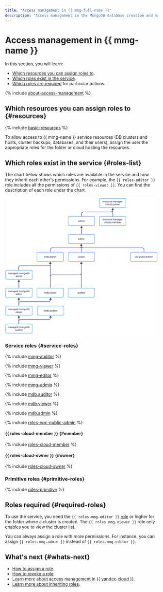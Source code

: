 ```yaml
---
title: "Access management in {{ mmg-full-name }}"
description: "Access management in the MongoDB database creation and management service. This section describes which resources you can assign roles to, which roles exist in the service, and which roles are required for particular actions."
---
```


# Access management in {{ mmg-name }}


In this section, you will learn:

* [Which resources you can assign roles to](#resources).
* [Which roles exist in the service](#roles-list).
* [Which roles are required](#required-roles) for particular actions.

{% include [about-access-management](../../_includes/iam/about-access-management.md) %}

## Which resources you can assign roles to {#resources}

{% include [basic-resources](../../_includes/iam/basic-resources-for-access-control.md) %}

To allow access to {{ mmg-name }} service resources (DB clusters and hosts, cluster backups, databases, and their users), assign the user the appropriate roles for the folder or cloud hosting the resources.

## Which roles exist in the service {#roles-list}

The chart below shows which roles are available in the service and how they inherit each other's permissions. For example, the `{{ roles-editor }}` role includes all the permissions of `{{ roles-viewer }}`. You can find the description of each role under the chart.

![image](../../_assets/mdb/roles-managed-mongodb.svg)

### Service roles {#service-roles}

{% include [mmg-auditor](../../_includes/iam/roles/mmg-auditor.md) %}

{% include [mmg-viewer](../../_includes/iam/roles/mmg-viewer.md) %}

{% include [mmg-editor](../../_includes/iam/roles/mmg-editor.md) %}

{% include [mmg-admin](../../_includes/iam/roles/mmg-admin.md) %}

{% include [mdb.auditor](../../_includes/iam/roles/mdb.auditor.md) %}

{% include [mdb.viewer](../../_includes/iam/roles/mdb.viewer.md) %}

{% include [mdb.admin](../../_includes/iam/roles/mdb.admin.md) %}

{% include [roles-vpc-public-admin](../../_includes/roles-vpc-public-admin.md) %}

#### {{ roles-cloud-member }} {#member}

{% include [roles-cloud-member](../../_includes/roles-cloud-member.md) %}

#### {{ roles-cloud-owner }} {#owner}

{% include [roles-cloud-owner](../../_includes/roles-cloud-owner.md) %}

### Primitive roles {#primitive-roles}

{% include [roles-primitive](../../_includes/roles-primitive.md) %}

## Roles required {#required-roles}

To use the service, you need the `{{ roles.mmg.editor }}` [role](../../iam/concepts/access-control/roles.md) or higher for the folder where a cluster is created. The `{{ roles.mmg.viewer }}` role only enables you to view the cluster list.

You can always assign a role with more permissions. For instance, you can assign `{{ roles.mmg.admin }}` instead of `{{ roles.mmg.editor }}`.

## What's next {#whats-next}

* [How to assign a role](../../iam/operations/roles/grant.md).
* [How to revoke a role](../../iam/operations/roles/revoke.md).
* [Learn more about access management in {{ yandex-cloud }}](../../iam/concepts/access-control/index.md).
* [Learn more about inheriting roles](../../resource-manager/concepts/resources-hierarchy.md#access-rights-inheritance).

